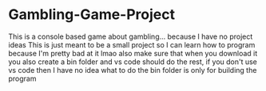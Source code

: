 # Gambling-Game-Project
This is a console based game about gambling... because I have no project ideas
This is just meant to be a small project so I can learn how to program because I'm pretty bad at it 
lmao
also make sure that when you download it you also create a bin folder and vs code should do the rest, if you don't use vs code then I have no idea what to do
the bin folder is only for building the program
